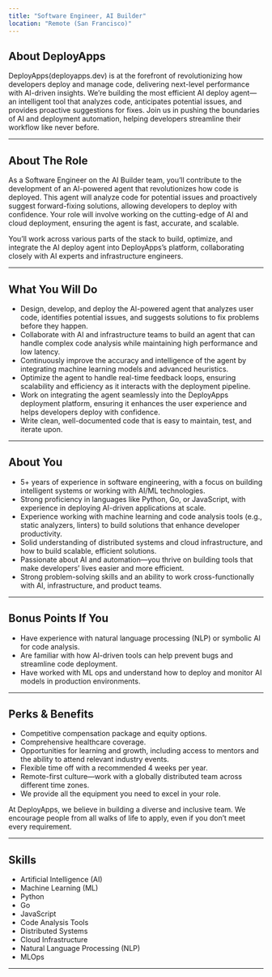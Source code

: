 ```yaml
---
title: "Software Engineer, AI Builder"
location: "Remote (San Francisco)"
---
```


## About DeployApps

DeployApps(deployapps.dev) is at the forefront of revolutionizing how developers deploy and manage code, delivering next-level performance with AI-driven insights. We’re building the most efficient AI deploy agent—an intelligent tool that analyzes code, anticipates potential issues, and provides proactive suggestions for fixes. Join us in pushing the boundaries of AI and deployment automation, helping developers streamline their workflow like never before.

---

## About The Role

As a Software Engineer on the AI Builder team, you’ll contribute to the development of an AI-powered agent that revolutionizes how code is deployed. This agent will analyze code for potential issues and proactively suggest forward-fixing solutions, allowing developers to deploy with confidence. Your role will involve working on the cutting-edge of AI and cloud deployment, ensuring the agent is fast, accurate, and scalable.

You’ll work across various parts of the stack to build, optimize, and integrate the AI deploy agent into DeployApps’s platform, collaborating closely with AI experts and infrastructure engineers.

---

## What You Will Do

- Design, develop, and deploy the AI-powered agent that analyzes user code, identifies potential issues, and suggests solutions to fix problems before they happen.
- Collaborate with AI and infrastructure teams to build an agent that can handle complex code analysis while maintaining high performance and low latency.
- Continuously improve the accuracy and intelligence of the agent by integrating machine learning models and advanced heuristics.
- Optimize the agent to handle real-time feedback loops, ensuring scalability and efficiency as it interacts with the deployment pipeline.
- Work on integrating the agent seamlessly into the DeployApps deployment platform, ensuring it enhances the user experience and helps developers deploy with confidence.
- Write clean, well-documented code that is easy to maintain, test, and iterate upon.

---

## About You

- 5+ years of experience in software engineering, with a focus on building intelligent systems or working with AI/ML technologies.
- Strong proficiency in languages like Python, Go, or JavaScript, with experience in deploying AI-driven applications at scale.
- Experience working with machine learning and code analysis tools (e.g., static analyzers, linters) to build solutions that enhance developer productivity.
- Solid understanding of distributed systems and cloud infrastructure, and how to build scalable, efficient solutions.
- Passionate about AI and automation—you thrive on building tools that make developers’ lives easier and more efficient.
- Strong problem-solving skills and an ability to work cross-functionally with AI, infrastructure, and product teams.

---

## Bonus Points If You

- Have experience with natural language processing (NLP) or symbolic AI for code analysis.
- Are familiar with how AI-driven tools can help prevent bugs and streamline code deployment.
- Have worked with ML ops and understand how to deploy and monitor AI models in production environments.

---

## Perks & Benefits

- Competitive compensation package and equity options.
- Comprehensive healthcare coverage.
- Opportunities for learning and growth, including access to mentors and the ability to attend relevant industry events.
- Flexible time off with a recommended 4 weeks per year.
- Remote-first culture—work with a globally distributed team across different time zones.
- We provide all the equipment you need to excel in your role.

At DeployApps, we believe in building a diverse and inclusive team. We encourage people from all walks of life to apply, even if you don’t meet every requirement.

---

## Skills

- Artificial Intelligence (AI)
- Machine Learning (ML)
- Python
- Go
- JavaScript
- Code Analysis Tools
- Distributed Systems
- Cloud Infrastructure
- Natural Language Processing (NLP)
- MLOps

---
